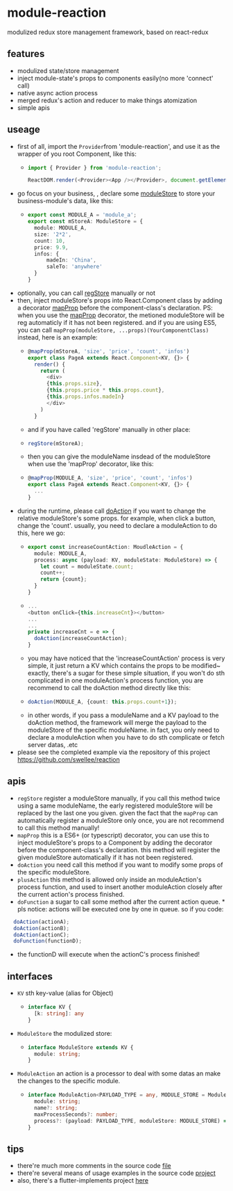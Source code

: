 # module-reaction
modulized redux store management framework, based on react-redux

## features
  - modulized state/store management
  - inject module-state's props to components easily(no more 'connect' call)
  - native async action process
  - merged redux's action and reducer to make things atomization
  - simple apis

## useage
  - first of all, import the ```Provider```from 'module-reaction', and use it as the wrapper of you root Component, like this:
    + ```typescript
      import { Provider } from 'module-reaction';

      ReactDOM.render(<Provider><App /></Provider>, document.getElementById('root'));

  - go focus on your business, , declare some [moduleStore](###ModuleStore) to store your business-module's data, like this:
    + ```typescript
      export const MODULE_A = 'module_a';
      export const mStoreA: ModuleStore = {
        module: MODULE_A,
        size: '2*2',
        count: 10,
        price: 9.9,
        infos: {
            madeIn: 'China',
            saleTo: 'anywhere'
        }
      }
  - optionally, you can call [regStore](##apis) manually or not
  - then, inject moduleStore's props into React.Component class by adding a decorator [mapProp](#apis) before the component-class's declaration. PS: when you use the [mapProp](#apis) decorator, the metioned moduleStore will be reg automaticly if it has not been registered.
  and if you are using ES5, you can call ```mapProp(moduleStore, ...props)(YourComponentClass)``` instead, here is an example:
    + ```typescript
      @mapProp(mStoreA, 'size', 'price', 'count', 'infos')
      export class PageA extends React.Component<KV, {}> {
        render() {
          return (
            <div>
            {this.props.size},
            {this.props.price * this.props.count},
            {this.props.infos.madeIn}
            </div>
          )
        }
    + and if you have called 'regStore' manually in other place:
    + ```typescript
      regStore(mStoreA);
    + then you can give the moduleName insdead of the moduleStore when use the 'mapProp' decorator, like this:
    + ```typescript
      @mapProp(MODULE_A, 'size', 'price', 'count', 'infos')
      export class PageA extends React.Component<KV, {}> {
        ...
      }
  - during the runtime, please call [doAction](#apis) if you want to change the relative moduleStore's some props. for example, when click a button, change the 'count'. usually, you need to declare a moduleAction to do this, here we go:
    + ```typescript
      export const increaseCountAction: MoudleAction = {
        module: MODULE_A,
        process: async (payload: KV, moduleState: ModuleStore) => {
          let count = moduleState.count;
          count++;
          return {count};
        }
      }
    + ```typescript
      ...
      <button onClick={this.increaseCnt}></button>
      ...
      ...
      private increaseCnt = e => {
        doAction(increaseCountAction);
      }
    + you may have noticed that the 'increaseCountAction' process is very simple, it just return a KV which contains the props to be modified~ 
    exactly, there's a sugar for these simple situation, if you won't do sth complicated in one moduleAction's process function, you are recommend to call the doAction method directly like this:
    + ```typescript
      doAction(MODULE_A, {count: this.props.count+1});
    + in other words, if you pass a moduleName and a KV payload to the doAction method, the framework will merge the payload to the moduleStore of the specific moduleName. in fact, you only need to declare a moduleAction when you have to do sth complicate or fetch server datas, .etc
  - please see the completed example via the repository of this project https://github.com/swellee/reaction

## apis
  - ```regStore``` register a moduleStore manually, if you call this method twice using a same moduleName, the early registered
  moduleStore will be replaced by the last one you given.
  given the fact that the ```mapProp``` can automatically register a moduleStore only once, you are not recommend to call this method manually!
  - ```mapProp``` this is a ES6+ (or typescript) decorator, you can use this to inject moduleStore's props to a Component by adding the decorator before the component-class's declaration. this method will register the given moduleStore automatically if it has not been registered.
  - ```doAction``` you need call this method if you want to modify some props of the specific moduleStore.
  - ```plusAction``` this method is allowed only inside an moduleAction's process function, and used to insert another moduleAction closely after the current action's process finished.
  - ```doFunction``` a sugar to call some method after the current action queue. \* pls notice: actions will be executed one by one in queue. so if you code: 
  ```typescript
    doAction(actionA);
    doAction(actionB);
    doAction(actionC);
    doFunction(functionD);
  ```
  + the functionD will execute when the actionC's process finished!

## interfaces
  - ```KV``` sth key-value (alias for Object)
    + ```typescript
      interface KV {
        [k: string]: any
      }
  - ```ModuleStore``` the modulized store:
    + ```typescript
      interface ModuleStore extends KV {
        module: string;
      }
  - ```ModuleAction``` an action is a processor to deal with some datas an make the changes to the specific module.
    + ```typescript
      interface ModuleAction<PAYLOAD_TYPE = any, MODULE_STORE = ModuleStore, PROCEED_RESULT = KV> {
        module: string;
        name?: string;
        maxProcessSeconds?: number;
        process?: (payload: PAYLOAD_TYPE, moduleStore: MODULE_STORE) => Promise<PROCEED_RESULT>;
      }
## tips
  - there're much more comments in the source code [file](https://github.com/swellee/reaction/blob/master/src/reaction.tsx)
  - there're several means of usage examples in the source code [project](https://github.com/swellee/reaction)
  - also, there's a flutter-implements project [here](https://github.com/swellee/flutter_reaction)
  